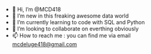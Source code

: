 - 👋 Hi, I’m @MCD418
- 👀 I’m new in this freaking awesome data world
- 🌱 I’m currently learning to code with SQL and Python
- 💞️ I’m looking to collaborate on everthing obviously
- 📫 How to reach me : you can find me via email mcdeluge418@gmail.com

<!---
MCD418/MCD418 is a ✨ special ✨ repository because its `README.md` (this file) appears on your GitHub profile.
You can click the Preview link to take a look at your changes.
--->
